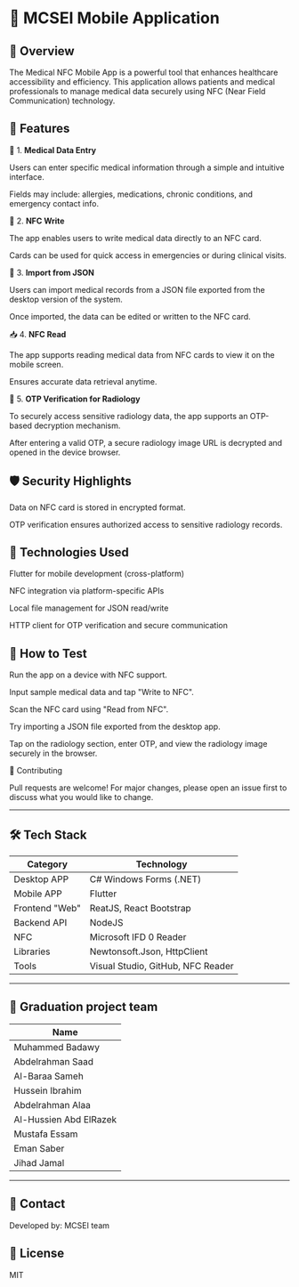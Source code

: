 # 📱 MCSEI Mobile Application

## 📌 Overview

The Medical NFC Mobile App is a powerful tool that enhances healthcare accessibility and efficiency. This application allows patients and medical professionals to manage medical data securely using NFC (Near Field Communication) technology.

## 🚀 Features

📝 1. **Medical Data Entry**

Users can enter specific medical information through a simple and intuitive interface.

Fields may include: allergies, medications, chronic conditions, and emergency contact info.

🔄 2. **NFC Write**

The app enables users to write medical data directly to an NFC card.

Cards can be used for quick access in emergencies or during clinical visits.

📂 3. **Import from JSON**

Users can import medical records from a JSON file exported from the desktop version of the system.

Once imported, the data can be edited or written to the NFC card.

📥 4. **NFC Read**

The app supports reading medical data from NFC cards to view it on the mobile screen.

Ensures accurate data retrieval anytime.

🔐 5. **OTP Verification for Radiology**

To securely access sensitive radiology data, the app supports an OTP-based decryption mechanism.

After entering a valid OTP, a secure radiology image URL is decrypted and opened in the device browser.

## 🛡 Security Highlights

Data on NFC card is stored in encrypted format.

OTP verification ensures authorized access to sensitive radiology records.

## 📲 Technologies Used

Flutter for mobile development (cross-platform)

NFC integration via platform-specific APIs

Local file management for JSON read/write

HTTP client for OTP verification and secure communication


## 🧪 How to Test

Run the app on a device with NFC support.

Input sample medical data and tap "Write to NFC".

Scan the NFC card using "Read from NFC".

Try importing a JSON file exported from the desktop app.

Tap on the radiology section, enter OTP, and view the radiology image securely in the browser.

🤝 Contributing

Pull requests are welcome! For major changes, please open an issue first to discuss what you would like to change.

---

## 🛠️ Tech Stack

| Category       | Technology                         |
| -------------- | ---------------------------------- |
| Desktop APP    | C# Windows Forms (.NET)            |
| Mobile APP     | Flutter                            |
| Frontend "Web" | ReatJS, React Bootstrap            |
| Backend API    | NodeJS                             |
| NFC            | Microsoft IFD 0 Reader             |
| Libraries      | Newtonsoft.Json, HttpClient        |
| Tools          | Visual Studio, GitHub, NFC Reader  |

---

## 🙌 Graduation project team

| Name                  |
| --------------------- |
| Muhammed Badawy       |
| Abdelrahman Saad      |
| Al-Baraa Sameh        |
| Hussein Ibrahim       |
| Abdelrahman Alaa      |
| Al-Hussien Abd ElRazek |
| Mustafa Essam         |
| Eman Saber            |
| Jihad Jamal           |

---


## 📧 Contact

Developed by: MCSEI team

## 📄 License

MIT
